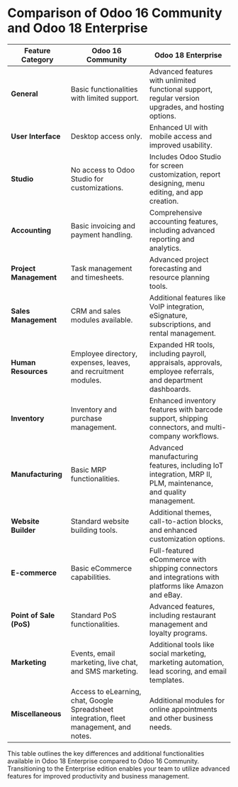 # Comparison of Odoo 16 Community and Odoo 18 Enterprise

| **Feature Category**       | **Odoo 16 Community**                                  | **Odoo 18 Enterprise**                                                                 |
|----------------------------|------------------------------------------------------|---------------------------------------------------------------------------------------|
| **General**               | Basic functionalities with limited support.          | Advanced features with unlimited functional support, regular version upgrades, and hosting options. |
| **User Interface**         | Desktop access only.                                 | Enhanced UI with mobile access and improved usability.                                |
| **Studio**                 | No access to Odoo Studio for customizations.         | Includes Odoo Studio for screen customization, report designing, menu editing, and app creation. |
| **Accounting**             | Basic invoicing and payment handling.               | Comprehensive accounting features, including advanced reporting and analytics.        |
| **Project Management**     | Task management and timesheets.                     | Advanced project forecasting and resource planning tools.                             |
| **Sales Management**       | CRM and sales modules available.                    | Additional features like VoIP integration, eSignature, subscriptions, and rental management. |
| **Human Resources**        | Employee directory, expenses, leaves, and recruitment modules. | Expanded HR tools, including payroll, appraisals, approvals, employee referrals, and department dashboards. |
| **Inventory**              | Inventory and purchase management.                  | Enhanced inventory features with barcode support, shipping connectors, and multi-company workflows. |
| **Manufacturing**          | Basic MRP functionalities.                          | Advanced manufacturing features, including IoT integration, MRP II, PLM, maintenance, and quality management. |
| **Website Builder**        | Standard website building tools.                    | Additional themes, call-to-action blocks, and enhanced customization options.         |
| **E-commerce**             | Basic eCommerce capabilities.                       | Full-featured eCommerce with shipping connectors and integrations with platforms like Amazon and eBay. |
| **Point of Sale (PoS)**    | Standard PoS functionalities.                       | Advanced features, including restaurant management and loyalty programs.              |
| **Marketing**              | Events, email marketing, live chat, and SMS marketing. | Additional tools like social marketing, marketing automation, lead scoring, and email templates. |
| **Miscellaneous**          | Access to eLearning, chat, Google Spreadsheet integration, fleet management, and notes. | Additional modules for online appointments and other business needs.                  |

This table outlines the key differences and additional functionalities available in Odoo 18 Enterprise compared to Odoo 16 Community. Transitioning to the Enterprise edition enables your team to utilize advanced features for improved productivity and business management.
